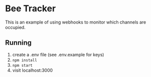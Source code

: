 # Bee Tracker

This is an example of using webhooks to monitor which channels are occupied.


## Running

1. create a .env file (see .env.example for keys)
2. `npm install`
3. `npm start`
4. visit localhost:3000
